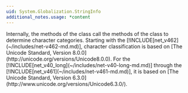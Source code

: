 ```yaml
---
uid: System.Globalization.StringInfo
additional_notes.usage: *content
---
```


<p>Internally, the methods of the <xref href="System.Globalization.StringInfo"></xref> class call the methods of the <xref href="System.Globalization.CharUnicodeInfo"></xref> class to determine character categories. Starting with the [!INCLUDE[net_v462](~/includes/net-v462-md.md)], character classification is based on [The Unicode Standard, Version 8.0.0](http://unicode.org/versions/Unicode8.0.0). For the [!INCLUDE[net_v40_long](~/includes/net-v40-long-md.md)] through the [!INCLUDE[net_v461](~/includes/net-v461-md.md)], it is based on [The Unicode Standard, Version 6.3.0](http://www.unicode.org/versions/Unicode6.3.0/).</p>


